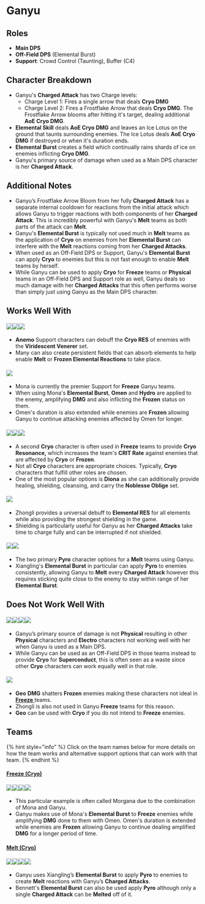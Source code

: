 # Ganyu

## **Roles**

* **Main DPS**
* **Off-Field DPS** (Elemental Burst)
* **Support**: Crowd Control (Taunting), Buffer (C4)

## **Character Breakdown**

* Ganyu's **Charged Attack** has two Charge levels:
  * Charge Level 1: Fires a single arrow that deals **Cryo DMG**
  * Charge Level 2: Fires a Frostflake Arrow that deals **Cryo DMG**. The Frostflake Arrow blooms after hitting it's target, dealing additional **AoE Cryo DMG**.
* **Elemental Skill** deals **AoE Cryo DMG** and leaves an Ice Lotus on the ground that taunts surrounding enemies. The Ice Lotus deals **AoE Cryo DMG** if destroyed or when it's duration ends.
* **Elemental Burst** creates a field which continually rains shards of ice on enemies inflicting **Cryo DMG**.
* Ganyu's primary source of damage when used as a Main DPS character is her **Charged Attack**.

## **Additional Notes**

* Ganyu’s Frostflake Arrow Bloom from her fully **Charged Attack** has a separate internal cooldown for reactions from the initial attack which allows Ganyu to trigger reactions with both components of her **Charged Attack**. This is incredibly powerful with Ganyu's **Melt** teams as both parts of the attack can **Melt**.
* Ganyu's **Elemental Burst** is typically not used much in **Melt** teams as the application of **Cryo** on enemies from her **Elemental Burst** can interfere with the **Melt** reactions coming from her **Charged Attacks**.
* When used as an Off-Field DPS or Support, Ganyu's **Elemental Burst** can apply **Cryo** to enemies but this is not fast enough to enable **Melt** teams by herself.
* While Ganyu can be used to apply **Cryo** for **Freeze** teams or **Physical** teams in an Off-Field DPS and Support role as well, Ganyu deals so much damage with her **Charged Attacks** that this often performs worse than simply just using Ganyu as the Main DPS character.

## Works Well With

#### ![](../../.gitbook/assets/ui\_avataricon\_kazuha.png)![](../../.gitbook/assets/ui\_avataricon\_venti.png)![](../../.gitbook/assets/ui\_avataricon\_sucrose.png)

* **Anemo** Support characters can debuff the **Cryo RES** of enemies with the **Viridescent Venerer** set.
* Many can also create persistent fields that can absorb elements to help enable **Melt** or **Frozen Elemental Reactions** to take place.

#### ![](../../.gitbook/assets/ui\_avataricon\_mona.png)

* Mona is currently the premier Support for **Freeze** Ganyu teams.
* When using Mona's **Elemental Burst**, **Omen** and **Hydro** are applied to the enemy, amplifying **DMG** and also inflicting the **Frozen** status on them.
* Omen's duration is also extended while enemies are **Frozen** allowing Ganyu to continue attacking enemies affected by Omen for longer.

#### ![](../../.gitbook/assets/ui\_avataricon\_diona.png)![](../../.gitbook/assets/ui\_avataricon\_kaeya.png)![](../../.gitbook/assets/ui\_avataricon\_rosaria.png)

* A second **Cryo** character is often used in **Freeze** teams to provide **Cryo Resonance,** which increases the team's **CRIT Rate** against enemies that are affected by **Cryo** or **Frozen**.
* Not all **Cryo** characters are appropriate choices. Typically, **Cryo** characters that fulfill other roles are chosen.
* One of the most popular options is **Diona** as she can additionally provide healing, shielding, cleansing, and carry the **Noblesse Oblige** set.

#### ![](../../.gitbook/assets/ui\_avataricon\_zhongli.png)

* Zhongli provides a universal debuff to **Elemental RES** for all elements while also providing the strongest shielding in the game.
* Shielding is particularly useful for Ganyu as her **Charged Attacks** take time to charge fully and can be interrupted if not shielded.

#### ![](../../.gitbook/assets/ui\_avataricon\_bennett.png)![](../../.gitbook/assets/ui\_avataricon\_xiangling.png)

* The two primary **Pyro** character options for a **Melt** teams using Ganyu.
* Xiangling's **Elemental Burst** in particular can apply **Pyro** to enemies consistently, allowing Ganyu to **Melt** every **Charged Attack** however this requires sticking quite close to the enemy to stay within range of her **Elemental Burst**.

## Does Not Work Well With

#### ![](../../.gitbook/assets/element\_electro.webp)![](../../.gitbook/assets/ui\_avataricon\_eula.png)![](../../.gitbook/assets/ui\_avataricon\_razor.png)![](../../.gitbook/assets/ui\_avataricon\_xinyan.png)

* Ganyu’s primary source of damage is not **Physical** resulting in other **Physical** characters and **Electro** characters not working well with her when Ganyu is used as a Main DPS.
* While Ganyu can be used as an Off-Field DPS in those teams instead to provide **Cryo** for **Superconduct**, this is often seen as a waste since other **Cryo** characters can work equally well in that role.

#### ![](../../.gitbook/assets/element\_geo.webp)

* **Geo** **DMG** shatters **Frozen** enemies making these characters not ideal in [**Freeze** ](../../teams/freeze.md)teams.
* Zhongli is also not used in Ganyu **Freeze** teams for this reason.
* **Geo** can be used with **Cryo** if you do not intend to **Freeze** enemies.

## Teams

{% hint style="info" %}
Click on the team names below for more details on how the team works and alternative support options that can work with that team.
{% endhint %}

#### [Freeze (Cryo)](../../teams/freeze.md)

#### ![](../../.gitbook/assets/ui\_avataricon\_ganyu.png)![](../../.gitbook/assets/ui\_avataricon\_mona.png)![](../../.gitbook/assets/ui\_avataricon\_venti.png)![](../../.gitbook/assets/ui\_avataricon\_diona.png)

* This particular example is often called Morgana due to the combination of Mona and Ganyu.
* Ganyu makes use of Mona's **Elemental Burst** to **Freeze** enemies while amplifying **DMG** done to them with Omen. Omen's duration is extended while enemies are **Frozen** allowing Ganyu to continue dealing amplified **DMG** for a longer period of time.

#### [Melt (Cryo)](../../teams/reverse-melt.md)

#### ![](../../.gitbook/assets/ui\_avataricon\_ganyu.png)![](../../.gitbook/assets/ui\_avataricon\_xiangling.png)![](../../.gitbook/assets/ui\_avataricon\_zhongli.png)![](../../.gitbook/assets/ui\_avataricon\_bennett.png)

* Ganyu uses Xiangling’s **Elemental Burst** to apply **Pyro** to enemies to create **Melt** reactions with Ganyu’s **Charged Attacks**.
* Bennett's **Elemental Burst** can also be used apply **Pyro** although only a single **Charged Attack** can be **Melted** off of it.
